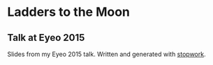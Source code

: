 # Ladders to the Moon
## Talk at Eyeo 2015

Slides from my Eyeo 2015 talk. Written and generated with [stopwork](https://github.com/nasser/stopwork).